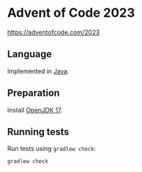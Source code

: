 # Advent of Code 2023

https://adventofcode.com/2023

## Language

Implemented in [Java](https://www.java.com/).

## Preparation

Install [OpenJDK 17](https://adoptium.net/temurin/releases/?version=17).

## Running tests

Run tests using `gradlew check`:

```console
gradlew check
```

